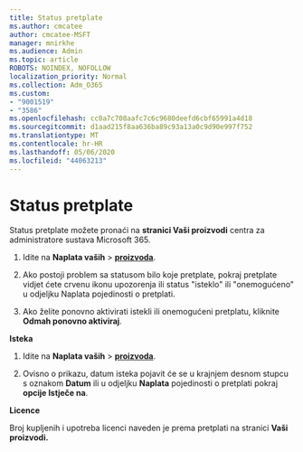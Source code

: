 ```yaml
---
title: Status pretplate
ms.author: cmcatee
author: cmcatee-MSFT
manager: mnirkhe
ms.audience: Admin
ms.topic: article
ROBOTS: NOINDEX, NOFOLLOW
localization_priority: Normal
ms.collection: Adm_O365
ms.custom:
- "9001519"
- "3586"
ms.openlocfilehash: cc0a7c708aafc7c6c9680deefd6cbf65991a4d18
ms.sourcegitcommit: d1aad215f8aa636ba89c93a13a0c9d90e997f752
ms.translationtype: MT
ms.contentlocale: hr-HR
ms.lasthandoff: 05/06/2020
ms.locfileid: "44063213"
---
```

# <a name="subscription-status"></a>Status pretplate

Status pretplate možete pronaći na **stranici Vaši proizvodi** centra za administratore sustava Microsoft 365.

1. Idite na **Naplata vaših** > **[proizvoda](https://go.microsoft.com/fwlink/p/?linkid=842054)**.

2. Ako postoji problem sa statusom bilo koje pretplate, pokraj pretplate vidjet ćete crvenu ikonu upozorenja ili status "isteklo" ili "onemogućeno" u odjeljku Naplata pojedinosti o pretplati.

3. Ako želite ponovno aktivirati istekli ili onemogućeni pretplatu, kliknite **Odmah ponovno aktiviraj**.

**Isteka**

1. Idite na **Naplata vaših** > **[proizvoda](https://go.microsoft.com/fwlink/p/?linkid=842054)**.

2. Ovisno o prikazu, datum isteka pojavit će se u krajnjem desnom stupcu s oznakom **Datum** ili u odjeljku **Naplata** pojedinosti o pretplati pokraj **opcije Istječe na**.

**Licence**

Broj kupljenih i upotreba licenci naveden je prema pretplati na stranici **Vaši proizvodi.**

